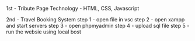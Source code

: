 1st - Tribute Page 
Technology - HTML, CSS, Javascript

2nd - Travel Booking System
step 1 - open file in vsc
step 2 - open xampp and start servers
step 3 - open phpmyadmin
step 4 - upload sql file 
step 5 - run the websie using local bost

